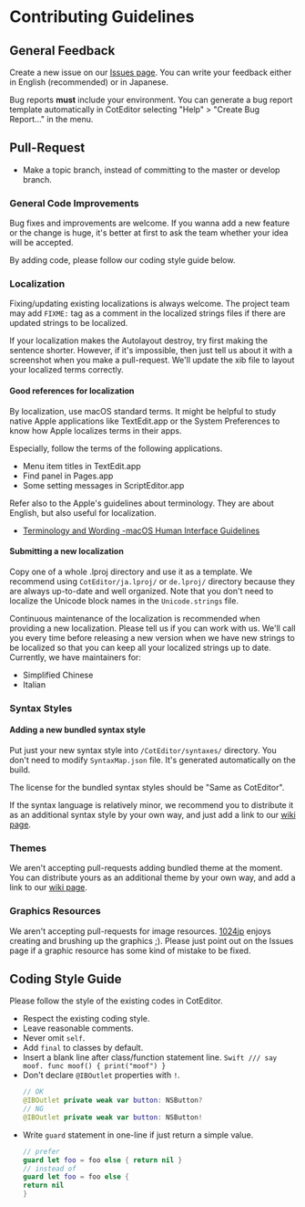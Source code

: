 # Contributing Guidelines

## General Feedback

Create a new issue on our [Issues page](https://github.com/coteditor/CotEditor/issues). You can write your feedback either in English (recommended) or in Japanese.

Bug reports **must** include your environment. You can generate a bug report template automatically in CotEditor selecting "Help" > "Create Bug Report…" in the menu.

## Pull-Request

- Make a topic branch, instead of committing to the master or develop branch.

### General Code Improvements

Bug fixes and improvements are welcome. If you wanna add a new feature or the change is huge, it's better at first to ask the team whether your idea will be accepted.

By adding code, please follow our coding style guide below.

### Localization

Fixing/updating existing localizations is always welcome. The project team may add `FIXME:` tag as a comment in the localized strings files if there are updated strings to be localized.

If your localization makes the Autolayout destroy, try first making the sentence shorter. However, if it's impossible, then just tell us about it with a screenshot when you make a pull-request. We'll update the xib file to layout your localized terms correctly.

#### Good references for localization

By localization, use macOS standard terms. It might be helpful to study native Apple applications like TextEdit.app or the System Preferences to know how Apple localizes terms in their apps.

Especially, follow the terms of the following applications.

- Menu item titles in TextEdit.app
- Find panel in Pages.app
- Some setting messages in ScriptEditor.app

Refer also to the Apple's guidelines about terminology. They are about English, but also useful for localization.

- [Terminology and Wording -macOS Human Interface Guidelines](https://developer.apple.com/library/content/documentation/UserExperience/Conceptual/OSXHIGuidelines/TerminologyWording.html#//apple_ref/doc/uid/20000957-CH15-SW1)

#### Submitting a new localization

Copy one of a whole .lproj directory and use it as a template. We recommend using `CotEditor/ja.lproj/` or `de.lproj/` directory because they are always up-to-date and well organized.
Note that you don't need to localize the Unicode block names in the `Unicode.strings` file.

Continuous maintenance of the localization is recommended when providing a new localization. Please tell us if you can work with us. We'll call you every time before releasing a new version when we have new strings to be localized so that you can keep all your localized strings up to date.
Currently, we have maintainers for:

- Simplified Chinese
- Italian

### Syntax Styles

#### Adding a new bundled syntax style

Put just your new syntax style into `/CotEditor/syntaxes/` directory. You don't need to modify `SyntaxMap.json` file. It's generated automatically on the build.

The license for the bundled syntax styles should be "Same as CotEditor".

If the syntax language is relatively minor, we recommend you to distribute it as an additional syntax style by your own way, and just add a link to our [wiki page](https://github.com/coteditor/CotEditor/wiki/Additional-Syntax-Styles).

### Themes

We aren't accepting pull-requests adding bundled theme at the moment. You can distribute yours as an additional theme by your own way, and add a link to our [wiki page](https://github.com/coteditor/CotEditor/wiki/Additional-Themes).

### Graphics Resources

We aren't accepting pull-requests for image resources. [1024jp](https://github.com/1024jp) enjoys creating and brushing up the graphics ;). Please just point out on the Issues page if a graphic resource has some kind of mistake to be fixed.

## Coding Style Guide

Please follow the style of the existing codes in CotEditor.

- Respect the existing coding style.
- Leave reasonable comments.
- Never omit `self`.
- Add `final` to classes by default.
- Insert a blank line after class/function statement line.
  `Swift /// say moof. func moof() { print("moof") }`
- Don't declare `@IBOutlet` properties with `!`.
  ```Swift
  // OK
  @IBOutlet private weak var button: NSButton?
  // NG
  @IBOutlet private weak var button: NSButton!
  ```
- Write `guard` statement in one-line if just return a simple value.
  ```Swift
  // prefer
  guard let foo = foo else { return nil }
  // instead of
  guard let foo = foo else {
  return nil
  }
  ```
